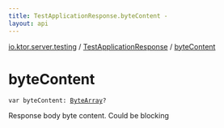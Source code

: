 ```yaml
---
title: TestApplicationResponse.byteContent - 
layout: api
---
```


<div class='api-docs-breadcrumbs'><a href="../index.html">io.ktor.server.testing</a> / <a href="index.html">TestApplicationResponse</a> / <a href="./byte-content.html">byteContent</a></div>

# byteContent

<div class="signature"><code><span class="keyword">var </span><span class="identifier">byteContent</span><span class="symbol">: </span><a href="https://kotlinlang.org/api/latest/jvm/stdlib/kotlin/-byte-array/index.html"><span class="identifier">ByteArray</span></a><span class="symbol">?</span></code></div>

Response body byte content. Could be blocking

